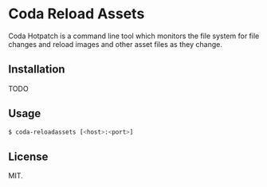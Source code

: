 # Coda Reload Assets

Coda Hotpatch is a command line tool which monitors the file system for file
changes and reload images and other asset files as they change.

## Installation

TODO

## Usage

```sh
$ coda-reloadassets [<host>:<port>]
```

## License

MIT.
